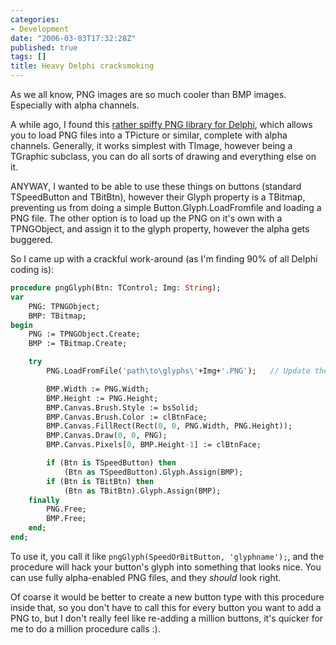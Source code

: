 ```yaml
---
categories:
- Development
date: "2006-03-03T17:32:28Z"
published: true
tags: []
title: Heavy Delphi cracksmoking
---
```


As we all know, PNG images are so much cooler than BMP images.
Especially with alpha channels.

A while ago, I found this [rather spiffy PNG library for
Delphi](http://pngdelphi.sf.net/), which allows you to load PNG files
into a TPicture or similar, complete with alpha channels. Generally, it
works simplest with TImage, however being a TGraphic subclass, you can
do all sorts of drawing and everything else on it.

ANYWAY, I wanted to be able to use these things on buttons (standard
TSpeedButton and TBitBtn), however their Glyph property is a TBitmap,
preventing us from doing a simple Button.Glyph.LoadFromfile and loading
a PNG file. The other option is to load up the PNG on it's own with a
TPNGObject, and assign it to the glyph property, however the alpha gets
buggered.

So I came up with a crackful work-around (as I'm finding 90% of all
Delphi coding is):

```pascal
procedure pngGlyph(Btn: TControl; Img: String);
var
    PNG: TPNGObject;
    BMP: TBitmap;
begin
    PNG := TPNGObject.Create;
    BMP := TBitmap.Create;

    try
        PNG.LoadFromFile('path\to\glyphs\'+Img+'.PNG');   // Update the path to your .png files, or update this to get them somewhere else.

        BMP.Width := PNG.Width;
        BMP.Height := PNG.Height;
        BMP.Canvas.Brush.Style := bsSolid;
        BMP.Canvas.Brush.Color := clBtnFace;
        BMP.Canvas.FillRect(Rect(0, 0, PNG.Width, PNG.Height));
        BMP.Canvas.Draw(0, 0, PNG);
        BMP.Canvas.Pixels[0, BMP.Height-1] := clBtnFace;

        if (Btn is TSpeedButton) then
            (Btn as TSpeedButton).Glyph.Assign(BMP);
        if (Btn is TBitBtn) then
            (Btn as TBitBtn).Glyph.Assign(BMP);
    finally
        PNG.Free;
        BMP.Free;
    end;
end;
```

To use it, you call it like `pngGlyph(SpeedOrBitButton, 'glyphname');`,
and the procedure will hack your button's glyph into something that
looks nice. You can use fully alpha-enabled PNG files, and they *should*
look right.

Of coarse it would be better to create a new button type with this
procedure inside that, so you don't have to call this for every button
you want to add a PNG to, but I don't really feel like re-adding a
million buttons, it's quicker for me to do a million procedure calls :).
